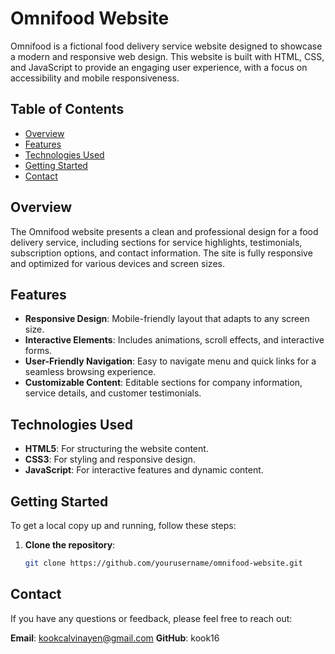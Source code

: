 # Omnifood Website

Omnifood is a fictional food delivery service website designed to showcase a modern and responsive web design. This website is built with HTML, CSS, and JavaScript to provide an engaging user experience, with a focus on accessibility and mobile responsiveness.

## Table of Contents

- [Overview](#overview)
- [Features](#features)
- [Technologies Used](#technologies-used)
- [Getting Started](#getting-started)
- [Contact](#contact)

## Overview

The Omnifood website presents a clean and professional design for a food delivery service, including sections for service highlights, testimonials, subscription options, and contact information. The site is fully responsive and optimized for various devices and screen sizes.

## Features

- **Responsive Design**: Mobile-friendly layout that adapts to any screen size.
- **Interactive Elements**: Includes animations, scroll effects, and interactive forms.
- **User-Friendly Navigation**: Easy to navigate menu and quick links for a seamless browsing experience.
- **Customizable Content**: Editable sections for company information, service details, and customer testimonials.

## Technologies Used

- **HTML5**: For structuring the website content.
- **CSS3**: For styling and responsive design.
- **JavaScript**: For interactive features and dynamic content.

## Getting Started

To get a local copy up and running, follow these steps:

1. **Clone the repository**:
   ```bash
   git clone https://github.com/yourusername/omnifood-website.git
   ```

## Contact

If you have any questions or feedback, please feel free to reach out:

**Email**: kookcalvinayen@gmail.com
**GitHub**: kook16
